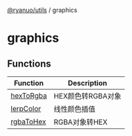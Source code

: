[@ryanuo/utils](../index.md) / graphics

# graphics

## Functions

| Function | Description |
| ------ | ------ |
| [hexToRgba](functions/hexToRgba.md) | HEX颜色转RGBA对象 |
| [lerpColor](functions/lerpColor.md) | 线性颜色插值 |
| [rgbaToHex](functions/rgbaToHex.md) | RGBA对象转HEX |
